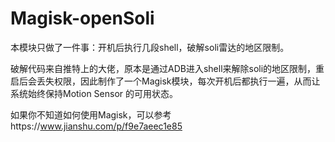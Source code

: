 # Magisk-openSoli

本模块只做了一件事：开机后执行几段shell，破解soli雷达的地区限制。  

破解代码来自推特上的大佬，原本是通过ADB进入shell来解除soli的地区限制，重启后会丢失权限，因此制作了一个Magisk模块，每次开机后都执行一遍，从而让系统始终保持Motion Sensor 的可用状态。   

如果你不知道如何使用Magisk，可以参考https://www.jianshu.com/p/f9e7aeec1e85 
